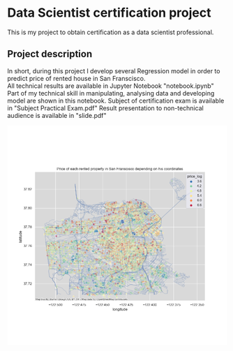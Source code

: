 # Data Scientist certification project
This is my project to obtain certification as a data scientist professional.

## Project description
In short, during this project I develop several Regression model in order to predict price of rented house in San Franscisco.<br>
All technical results are available in Jupyter Notebook "notebook.ipynb"
Part of my technical skill in manipulating, analysing data and developing model are shown in this notebook.
Subject of certification exam is available in "Subject Practical Exam.pdf"
Result presentation to non-technical audience is available in "slide.pdf"

![Screenshot](Figures/figure_1.png)
